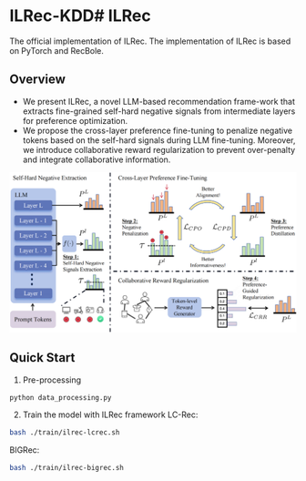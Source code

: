 # ILRec-KDD# ILRec
The official implementation of ILRec.
The implementation of ILRec is based on PyTorch and RecBole.

## Overview
* We present ILRec, a novel LLM-based recommendation frame-work that extracts fine-grained self-hard negative signals from intermediate layers for preference optimization.
* We propose the cross-layer preference fine-tuning to penalize negative tokens based on the self-hard signals during LLM fine-tuning. Moreover, we introduce collaborative reward regularization to prevent over-penalty and integrate collaborative information.

![img](figs/ILRec.png)

## Quick Start
1. Pre-processing
```bash
python data_processing.py
```

2. Train the model with ILRec framework
LC-Rec:
```bash
bash ./train/ilrec-lcrec.sh
```
BIGRec:
```bash
bash ./train/ilrec-bigrec.sh
```

